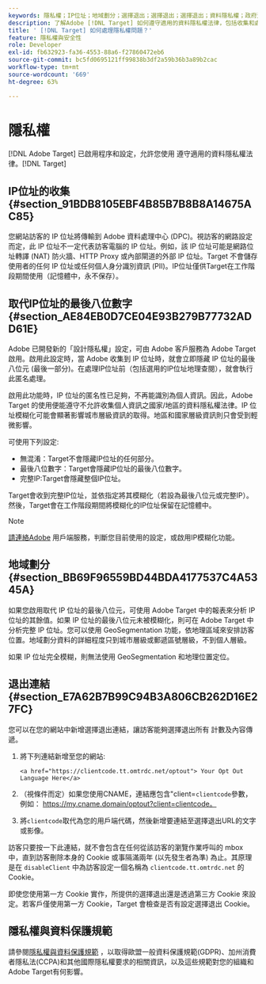 ```yaml
---
keywords: 隱私權；IP位址；地域劃分；選擇退出；選擇退出；選擇退出；資料隱私權；政府法規；法規；GDPR;CCPA
description: 了解Adobe [!DNL Target] 如何遵守適用的資料隱私權法律，包括收集和處理IP位址，以及選擇退出指示。
title: ' [!DNL Target] 如何處理隱私權問題？'
feature: 隱私權與安全性
role: Developer
exl-id: fb632923-fa36-4553-88a6-f27860472eb6
source-git-commit: bc5fd0695121ff99838b3df2a59b36b3a89b2cac
workflow-type: tm+mt
source-wordcount: '669'
ht-degree: 63%

---
```


# 隱私權

[!DNL Adobe Target] 已啟用程序和設定，允許您使用 遵守適用的資料隱私權法律。[!DNL Target]

## IP位址的收集 {#section_91BDB8105EBF4B85B7B8B8A14675AC85}

您網站訪客的 IP 位址將傳輸到 Adobe 資料處理中心 (DPC)。視訪客的網路設定而定，此 IP 位址不一定代表訪客電腦的 IP 位址。例如，該 IP 位址可能是網路位址轉譯 (NAT) 防火牆、HTTP Proxy 或內部閘道的外部 IP 位址。Target 不會儲存使用者的任何 IP 位址或任何個人身分識別資訊 (PII)。IP位址僅供Target在工作階段期間使用（記憶體中，永不保存）。

## 取代IP位址的最後八位數字 {#section_AE84EB0D7CE04E93B279B77732ADD61E}

Adobe 已開發新的「設計隱私權」設定，可由 Adobe 客戶服務為 Adobe Target 啟用。啟用此設定時，當 Adobe 收集到 IP 位址時，就會立即隱藏 IP 位址的最後八位元 (最後一部分)。在處理IP位址前（包括選用的IP位址地理查閱），就會執行此匿名處理。

啟用此功能時，IP 位址的匿名性已足夠，不再能識別為個人資訊。因此，Adobe Target 的使用便能遵守不允許收集個人資訊之國家/地區的資料隱私權法律。IP 位址模糊化可能會顯著影響城市層級資訊的取得。地區和國家層級資訊則只會受到輕微影響。

可使用下列設定:

* 無混淆：Target不會隱藏IP位址的任何部分。
* 最後八位數字：Target會隱藏IP位址的最後八位數字。
* 完整IP:Target會隱藏整個IP位址。

Target會收到完整IP位址，並依指定將其模糊化（若設為最後八位元或完整IP）。 然後，Target會在工作階段期間將模糊化的IP位址保留在記憶體中。

>[!NOTE]
>
>[請連絡Adobe](/help/cmp-resources-and-contact-information.md#reference_ACA3391A00EF467B87930A450050077C) 用戶端服務，判斷您目前使用的設定，或啟用IP模糊化功能。

## 地域劃分 {#section_BB69F96559BD44BDA4177537C4A5345A}

如果您啟用取代 IP 位址的最後八位元，可使用 Adobe Target 中的報表來分析 IP 位址的其餘值。如果 IP 位址的最後八位元未被模糊化，則可在 Adobe Target 中分析完整 IP 位址。您可以使用 GeoSegmentation 功能，依地理區域來安排訪客位置。地域劃分資料的詳細程度只到城市層級或郵遞區號層級，不到個人層級。

如果 IP 位址完全模糊，則無法使用 GeoSegmentation 和地理位置定位。

## 退出連結 {#section_E7A62B7B99C94B3A806CB262D16E27FC}

您可以在您的網站中新增選擇退出連結，讓訪客能夠選擇退出所有 計數及內容傳遞。

1. 將下列連結新增至您的網站:

   `<a href="https://clientcode.tt.omtrdc.net/optout"> Your Opt Out Language Here</a>`

1. （視條件而定）如果您使用CNAME，連結應包含&quot;client=`clientcode`參數，例如：
https://my.cname.domain/optout?client=clientcode。

1. 將`clientcode`取代為您的用戶端代碼，然後新增要連結至選擇退出URL的文字或影像。

訪客只要按一下此連結，就不會包含在任何從該訪客的瀏覽作業呼叫的 mbox 中，直到訪客刪除本身的 Cookie 或事隔滿兩年 (以先發生者為準) 為止。其原理是在 `disableClient` 中為訪客設定一個名稱為 `clientcode.tt.omtrdc.net` 的 Cookie。

即使您使用第一方 Cookie 實作，所提供的選擇退出還是透過第三方 Cookie 來設定。若客戶僅使用第一方 Cookie，Target 會檢查是否有設定選擇退出 Cookie。

## 隱私權與資料保護規範

請參閱[隱私權與資料保護規範](/help/c-implementing-target/c-considerations-before-you-implement-target/c-privacy/cmp-privacy-and-general-data-protection-regulation.md) ，以取得歐盟一般資料保護規範(GDPR)、加州消費者隱私法(CCPA)和其他國際隱私權要求的相關資訊，以及這些規範對您的組織和Adobe Target有何影響。
